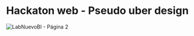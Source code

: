 # Hackaton web - Pseudo uber design

![LabNuevoBI - Página 2](https://github.com/JuanCoronel70/hackaton_web/assets/146017623/141e00fd-75c9-46e1-99e6-d0656e7037c0)
